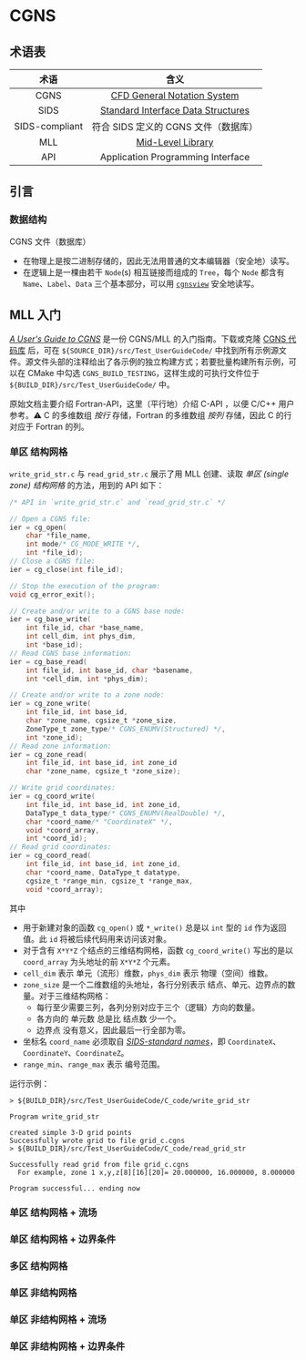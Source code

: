 # CGNS

## 术语表

|      术语      |                             含义                             |
| :------------: | :----------------------------------------------------------: |
|      CGNS      |    [CFD General Notation System](http://cgns.github.io/)     |
|      SIDS      | [Standard Interface Data Structures](http://cgns.github.io/CGNS_docs_current/sids/) |
| SIDS-compliant |             符合 SIDS 定义的 CGNS 文件（数据库）             |
|      MLL       | [Mid-Level Library](http://cgns.github.io/CGNS_docs_current/midlevel/) |
|      API       |              Application Programming Interface               |


## 引言

### 数据结构

CGNS 文件（数据库）
- 在物理上是按二进制存储的，因此无法用普通的文本编辑器（安全地）读写。
- 在逻辑上是一棵由若干 `Node`(s) 相互链接而组成的 `Tree`，每个 `Node` 都含有 `Name`、`Label`、`Data` 三个基本部分，可以用 [`cgnsview`](http://cgns.github.io/CGNS_docs_current/cgnstools/cgnsview/index.html) 安全地读写。



## MLL 入门

[*A User's Guide to CGNS*](http://cgns.github.io/CGNS_docs_current/user/index.html) 是一份 CGNS/MLL 的入门指南。下载或克隆 [CGNS 代码库](https://github.com/CGNS/CGNS) 后，可在 `${SOURCE_DIR}/src/Test_UserGuideCode/` 中找到所有示例源文件。源文件头部的注释给出了各示例的独立构建方式；若要批量构建所有示例，可以在 CMake 中勾选 `CGNS_BUILD_TESTING`，这样生成的可执行文件位于 `${BUILD_DIR}/src/Test_UserGuideCode/` 中。

原始文档主要介绍 Fortran-API，这里（平行地）介绍 C-API ，以便 C/C++ 用户参考。⚠️ C 的多维数组 *按行* 存储，Fortran 的多维数组 *按列* 存储，因此 C 的行 对应于 Fortran 的列。

### 单区 结构网格

`write_grid_str.c` 与 `read_grid_str.c` 展示了用 MLL 创建、读取 *单区 (single zone) 结构网格* 的方法，用到的 API 如下：

```c
/* API in `write_grid_str.c` and `read_grid_str.c` */

// Open a CGNS file:
ier = cg_open(
    char *file_name,
    int mode/* CG_MODE_WRITE */,
    int *file_id);
// Close a CGNS file:
ier = cg_close(int file_id);

// Stop the execution of the program:
void cg_error_exit();

// Create and/or write to a CGNS base node:
ier = cg_base_write(
    int file_id, char *base_name,
    int cell_dim, int phys_dim,
    int *base_id);
// Read CGNS base information:
ier = cg_base_read(
    int file_id, int base_id, char *basename,
    int *cell_dim, int *phys_dim);

// Create and/or write to a zone node:
ier = cg_zone_write(
    int file_id, int base_id,
    char *zone_name, cgsize_t *zone_size,
    ZoneType_t zone_type/* CGNS_ENUMV(Structured) */,
    int *zone_id);
// Read zone information:
ier = cg_zone_read(
    int file_id, int base_id, int zone_id
    char *zone_name, cgsize_t *zone_size);

// Write grid coordinates:
ier = cg_coord_write(
    int file_id, int base_id, int zone_id,
    DataType_t data_type/* CGNS_ENUMV(RealDouble) */,
    char *coord_name/* "CoordinateX" */,
    void *coord_array,
    int *coord_id);
// Read grid coordinates:
ier = cg_coord_read(
    int file_id, int base_id, int zone_id,
    char *coord_name, DataType_t datatype,
    cgsize_t *range_min, cgsize_t *range_max,
    void *coord_array);
```
其中
- 用于新建对象的函数 `cg_open()` 或 `*_write()` 总是以 `int` 型的 `id` 作为返回值。此 `id` 将被后续代码用来访问该对象。
- 对于含有 `X*Y*Z` 个结点的三维结构网格，函数 `cg_coord_write()` 写出的是以 `coord_array` 为头地址的前 `X*Y*Z` 个元素。
- `cell_dim` 表示 单元（流形）维数，`phys_dim` 表示 物理（空间）维数。
- `zone_size` 是一个二维数组的头地址，各行分别表示 结点、单元、边界点的数量。对于三维结构网格：
  - 每行至少需要三列，各列分别对应于三个（逻辑）方向的数量。
  - 各方向的 单元数 总是比 结点数 少一个。
  - 边界点 没有意义，因此最后一行全部为零。
- 坐标名 `coord_name` 必须取自 [*SIDS-standard names*](http://cgns.github.io/CGNS_docs_current/sids/dataname.html)，即 `CoordinateX`、`CoordinateY`、`CoordinateZ`。
- `range_min`、`range_max` 表示 编号范围。

运行示例：
```shell
> ${BUILD_DIR}/src/Test_UserGuideCode/C_code/write_grid_str

Program write_grid_str

created simple 3-D grid points
Successfully wrote grid to file grid_c.cgns
> ${BUILD_DIR}/src/Test_UserGuideCode/C_code/read_grid_str

Successfully read grid from file grid_c.cgns
  For example, zone 1 x,y,z[8][16][20]= 20.000000, 16.000000, 8.000000

Program successful... ending now
```

### 单区 结构网格 + 流场

### 单区 结构网格 + 边界条件

### 多区 结构网格

### 单区 非结构网格

### 单区 非结构网格 + 流场

### 单区 非结构网格 + 边界条件

